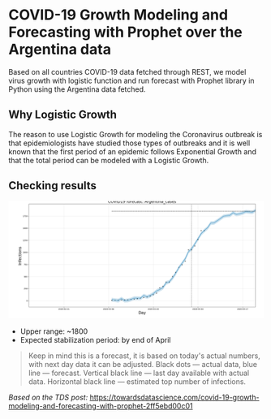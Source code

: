 # COVID-19 Growth Modeling and Forecasting with Prophet over the Argentina data

Based on all countries COVID-19 data fetched through REST, we model virus growth with logistic function and run forecast with Prophet library in Python using the Argentina data fetched.

## Why Logistic Growth

The reason to use Logistic Growth for modeling the Coronavirus outbreak is that epidemiologists have studied those types of outbreaks and it is well known that the first period of an epidemic follows Exponential Growth and that the total period can be modeled with a Logistic Growth.

## Checking results

![](Argentina_growth_forecast.png)

- Upper range: ~1800
- Expected stabilization period: by end of April

> Keep in mind this is a forecast, it is based on today's actual numbers, with next day data it can be adjusted. Black dots — actual data, blue line — forecast. Vertical black line — last day available with actual data. Horizontal black line — estimated top number of infections.

*Based on the TDS post:* 
https://towardsdatascience.com/covid-19-growth-modeling-and-forecasting-with-prophet-2ff5ebd00c01
